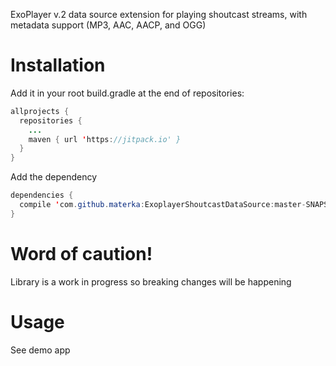 ExoPlayer v.2 data source extension for playing shoutcast streams, with metadata support (MP3, AAC, AACP, and OGG)

# Installation
Add it in your root build.gradle at the end of repositories:
```java
allprojects {
  repositories {
    ...
    maven { url 'https://jitpack.io' }
  }
}
```
Add the dependency
```java
dependencies {
  compile 'com.github.materka:ExoplayerShoutcastDataSource:master-SNAPSHOT'
}
```

# Word of caution!
Library is a work in progress so breaking changes will be happening

# Usage
See demo app
